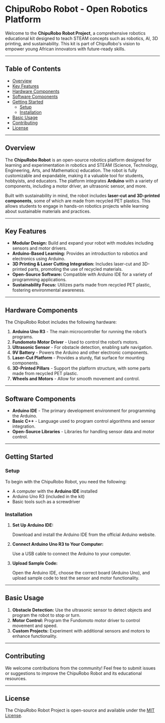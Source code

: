 # ChipuRobo Robot - Open Robotics Platform

Welcome to the **ChipuRobo Robot Project**, a comprehensive robotics educational kit designed to teach STEAM concepts such as robotics, AI, 3D printing, and sustainability. This kit is part of ChipuRobo's vision to empower young African innovators with future-ready skills.

---

## Table of Contents

- [Overview](#overview)
- [Key Features](#key-features)
- [Hardware Components](#hardware-components)
- [Software Components](#software-components)
- [Getting Started](#getting-started)
  - [Setup](#setup)
  - [Installation](#installation)
- [Basic Usage](#basic-usage)
- [Contributing](#contributing)
- [License](#license)

---

## Overview

The **ChipuRobo Robot** is an open-source robotics platform designed for learning and experimentation in robotics and STEAM (Science, Technology, Engineering, Arts, and Mathematics) education. The robot is fully customizable and expandable, making it a valuable tool for students, hobbyists, and educators. The platform integrates **Arduino** with a variety of components, including a motor driver, an ultrasonic sensor, and more.

Built with sustainability in mind, the robot includes **laser-cut and 3D-printed components**, some of which are made from recycled PET plastics. This allows students to engage in hands-on robotics projects while learning about sustainable materials and practices.

---

## Key Features

- **Modular Design:** Build and expand your robot with modules including sensors and motor drivers.
- **Arduino-Based Learning:** Provides an introduction to robotics and electronics using Arduino.
- **3D Printing & Laser Cutting Integration:** Includes laser-cut and 3D-printed parts, promoting the use of recycled materials.
- **Open-Source Software:** Compatible with Arduino IDE for a variety of programming applications.
- **Sustainability Focus:** Utilizes parts made from recycled PET plastic, fostering environmental awareness.

---

## Hardware Components

The ChipuRobo Robot includes the following hardware:

1. **Arduino Uno R3** - The main microcontroller for running the robot’s programs.
2. **Fundomoto Motor Driver** - Used to control the robot’s motors.
3. **Ultrasonic Sensor** - For obstacle detection, enabling safe navigation.
4. **9V Battery** - Powers the Arduino and other electronic components.
5. **Laser-Cut Platform** - Provides a sturdy, flat surface for mounting components.
6. **3D-Printed Pillars** - Support the platform structure, with some parts made from recycled PET plastic.
7. **Wheels and Motors** - Allow for smooth movement and control.

---

## Software Components

- **Arduino IDE** - The primary development environment for programming the Arduino.
- **Basic C++** - Language used to program control algorithms and sensor integration.
- **Open-Source Libraries** - Libraries for handling sensor data and motor control.

---

## Getting Started

### Setup

To begin with the ChipuRobo Robot, you need the following:

- A computer with the **Arduino IDE** installed
- Arduino Uno R3 (included in the kit)
- Basic tools such as a screwdriver

### Installation

1. **Set Up Arduino IDE:**

   Download and install the Arduino IDE from the official Arduino website.

2. **Connect Arduino Uno R3 to Your Computer:**

   Use a USB cable to connect the Arduino to your computer.

3. **Upload Sample Code:**

   Open the Arduino IDE, choose the correct board (Arduino Uno), and upload sample code to test the sensor and motor functionality.

---

## Basic Usage

1. **Obstacle Detection:** Use the ultrasonic sensor to detect objects and program the robot to stop or turn.
2. **Motor Control:** Program the Fundomoto motor driver to control movement and speed.
3. **Custom Projects:** Experiment with additional sensors and motors to enhance functionality.

---

## Contributing

We welcome contributions from the community! Feel free to submit issues or suggestions to improve the ChipuRobo Robot and its educational resources.

---

## License

The ChipuRobo Robot Project is open-source and available under the [MIT License](link-to-license).
